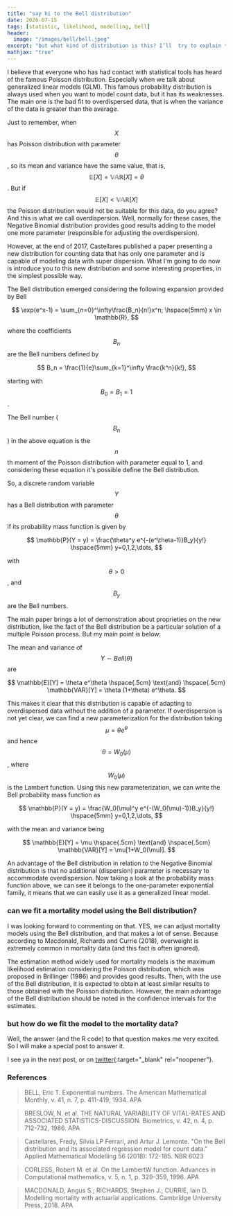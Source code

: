 ```yaml
---
title: "say hi to the Bell distribution"
date: 2020-07-15
tags: [statistic, likelihood, modelling, bell]
header:
  image: "/images/bell/bell.jpeg"
excerpt: "but what kind of distribution is this? I’ll  try to explain to you in up to 3 minutes"
mathjax: "true"
---
```


I believe that everyone who has had contact with statistical tools has heard of the famous Poisson distribution. Especially when we talk about generalized linear models (GLM). This famous probability distribution is always used when you want to model count data, but it has its weaknesses. The main one is the bad fit to overdispersed data, that is when the variance of the data is greater than the average.

Just to remember, when $$ X $$ has Poisson distribution with parameter $$ \theta $$, so its mean and variance have the same value, that is, $$ \mathbb{E}[X] = \mathbb{VAR}[X] = \theta $$. But if $$ \mathbb{E}[X] <\mathbb{VAR}[X] $$ the Poisson distribution would not be suitable for this data, do you agree? And this is what we call overdispersion. Well, normally for these cases, the Negative Binomial distribution provides good results adding to the model one more parameter (responsible for adjusting the overdispersion).

However, at the end of 2017, Castellares published a paper presenting a new distribution for counting data that has only one parameter and is capable of modeling data with super dispersion. What I'm going to do now is introduce you to this new distribution and some interesting properties, in the simplest possible way.

The Bell distribution emerged considering the following expansion provided by Bell

$$
\exp(e^x-1) = \sum_{n=0}^\infty\frac{B_n}{n!}x^n; \hspace{5mm} x \in \mathbb{R},
$$

where the coefficients $$B_n$$ are the Bell numbers defined by

$$
B_n = \frac{1}{e}\sum_{k=1}^\infty \frac{k^n}{k!},
$$

starting with $$B_0 =B_1 =1$$.


The Bell number ($$B_n$$) in the above equation is the $$n$$th moment of the Poisson distribution with parameter equal to 1, and considering these equation it's possible define the Bell distribution.

So, a discrete random variable $$Y$$ has a Bell distribution with parameter $$\theta$$ if its probability mass function is given by

$$
\mathbb{P}(Y = y) = \frac{\theta^y e^{-(e^\theta-1)}B_y}{y!} \hspace{5mm} y=0,1,2,\dots,
$$

with $$\theta>0$$, and $$B_y$$ are the Bell numbers.

The main paper brings a lot of demonstration about proprieties on the new distribution, like the fact of the Bell distribution be a particular solution of a multiple Poisson process. But my main point is below:

The mean and variance of $$Y\sim Bell(\theta)$$ are

$$
\mathbb{E}[Y] = \theta e^\theta \hspace{.5cm} \text{and} \hspace{.5cm} \mathbb{VAR}[Y] = \theta (1+\theta) e^\theta.
$$

This makes it clear that this distribution is capable of adapting to overdispersed data without the addition of a parameter. If overdispersion is not yet clear, we can find a new parameterization for the distribution taking $$ \mu = \theta e^\theta $$ and hence $$ \theta = W_0(\mu) $$, where $$ W_0(\mu) $$ is the Lambert function. Using this new parameterization, we can write the Bell probability mass function as

$$
\mathbb{P}(Y = y) = \frac{W_0(\mu)^y e^{-(W_0(\mu)-1)}B_y}{y!} \hspace{5mm} y=0,1,2,\dots,
$$

with the mean and variance being

$$
\mathbb{E}[Y] = \mu \hspace{.5cm} \text{and} \hspace{.5cm} \mathbb{VAR}[Y] = \mu[1+W_0(\mu)].
$$

An advantage of the Bell distribution in relation to the Negative Binomial distribution is that no additional (dispersion) parameter is necessary to accommodate overdispersion. Now taking a look at the probability mass function above, we can see it belongs to the one-parameter exponential family, it means that we can easily use it as a generalized linear model.

### can we fit a mortality model using the Bell distribution?
I was looking forward to commenting on that. YES, we can adjust mortality models using the Bell distribution, and that makes a lot of sense. Because according to Macdonald, Richards and Currie (2018), overweight is extremely common in mortality data (and this fact is often ignored).

The estimation method widely used for mortality models is the maximum likelihood estimation considering the Poisson distribution, which was proposed in Brillinger (1986) and provides good results. Then, with the use of the Bell distribution, it is expected to obtain at least similar results to those obtained with the Poisson distribution. However, the main advantage of the Bell distribution should be noted in the confidence intervals for the estimates.

### but how do we fit the model to the mortality data?
Well, the answer (and the R code) to that question makes me very excited. So I will make a special post to answer it.

I see ya in the next post, or on [twitter](http://twitter.com/scpatricio){:target="_blank" rel="noopener"}.

### References

> BELL, Eric T. Exponential numbers. The American Mathematical Monthly, v. 41, n. 7, p. 411-419, 1934.
APA

> BRESLOW, N. et al. THE NATURAL VARIABILITY OF VITAL-RATES AND ASSOCIATED STATISTICS-DISCUSSION. Biometrics, v. 42, n. 4, p. 712-732, 1986.
APA

> Castellares, Fredy, Silvia LP Ferrari, and Artur J. Lemonte. "On the Bell distribution and its associated regression model for count data." Applied Mathematical Modelling 56 (2018): 172-185.
NBR 6023

>CORLESS, Robert M. et al. On the LambertW function. Advances in Computational mathematics, v. 5, n. 1, p. 329-359, 1996.
APA

> MACDONALD, Angus S.; RICHARDS, Stephen J.; CURRIE, Iain D. Modelling mortality with actuarial applications. Cambridge University Press, 2018.
APA
